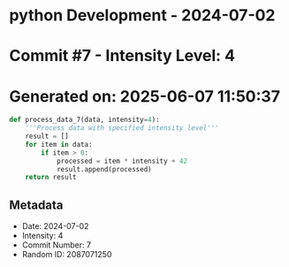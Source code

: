 ﻿# python Development - 2024-07-02
# Commit #7 - Intensity Level: 4
# Generated on: 2025-06-07 11:50:37
```python
def process_data_7(data, intensity=4):
    '''Process data with specified intensity level'''
    result = []
    for item in data:
        if item > 0:
            processed = item * intensity + 42
            result.append(processed)
    return result
```
## Metadata
- Date: 2024-07-02
- Intensity: 4
- Commit Number: 7
- Random ID: 2087071250
